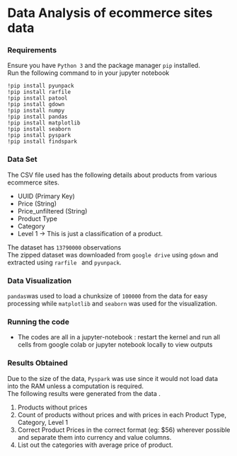 # Data Analysis of  ecommerce sites data

### Requirements 
Ensure you have `Python 3` and the package manager `pip` installed.\
Run the following command to in your jupyter notebook
```
!pip install pyunpack
!pip install rarfile
!pip install patool
!pip install gdown
!pip install numpy
!pip install pandas
!pip install matplotlib
!pip install seaborn
!pip install pyspark
!pip install findspark
```
### Data Set
The CSV file used has the following details about products from various ecommerce sites.
* UUID (Primary Key)
* Price (String)
* Price_unfiltered (String)
* Product Type
* Category
* Level 1 -> This is just a classification of a product.

The dataset has `13790000` observations\
The zipped dataset was downloaded from  `google drive` using `gdown` and extracted using `rarfile ` and `pyunpack`.

### Data Visualization
 `pandas`was used to load a chunksize of `100000` from the data for easy processing while `matplotlib` and `seaborn` was used for the visualization.

### Running the code
* The codes are all in a jupyter-notebook : restart the kernel and run all cells from google colab or jupyter notebook locally to view outputs

### Results Obtained
Due to the size of the data, `Pyspark` was use since it would not load data into the RAM unless a computation is required.\
The following results were generated from the data .
1. Products without prices
2. Count of products without prices and with prices in each Product Type, Category, Level 1
3. Correct Product Prices in the correct format (eg: $56) wherever possible and separate them into currency and value columns.
4. List out the categories with average price of product.

